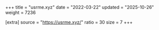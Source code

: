 +++
title = "usrme.xyz"
date = "2022-03-22"
updated = "2025-10-26"
weight = 7236

[extra]
source = "https://usrme.xyz/"
ratio = 30
size = 7
+++
